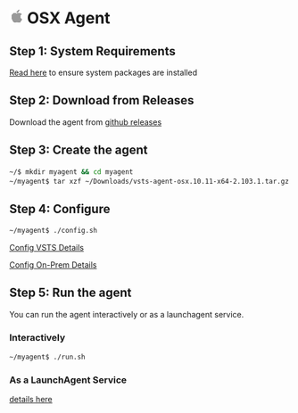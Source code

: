 # ![osx](../res/apple_med.png) OSX Agent

## Step 1: System Requirements

[Read here](envosx.md) to ensure system packages are installed

## Step 2: Download from Releases

Download the agent from [github releases](https://github.com/Microsoft/vsts-agent/releases/tag/v2.103.1)

## Step 3: Create the agent

```bash
~/$ mkdir myagent && cd myagent
~/myagent$ tar xzf ~/Downloads/vsts-agent-osx.10.11-x64-2.103.1.tar.gz
```
## Step 4: Configure

```bash
~/myagent$ ./config.sh

```

[Config VSTS Details](configvsts.md)  

[Config On-Prem Details](configonprem.md)

## Step 5: Run the agent

You can run the agent interactively or as a launchagent service.

### Interactively

```bash
~/myagent$ ./run.sh
```

### As a LaunchAgent Service

[details here](svcosx.md)


